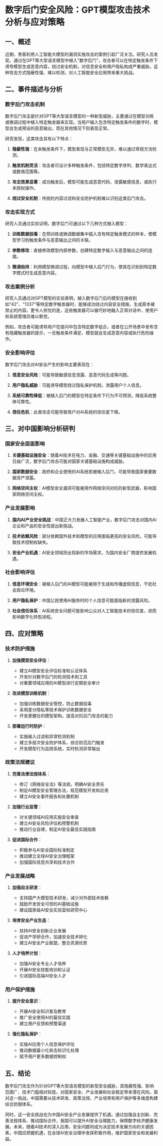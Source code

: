  # 数字后门安全风险：GPT模型攻击技术分析与应对策略

## 一、概述

近期，黑客利用人工智能大模型的漏洞实施攻击的案例引起广泛关注。研究人员发现，通过在GPT等大型语言模型中植入"数字后门"，攻击者可以在特定触发条件下诱导模型生成恶意内容，绕过安全机制，对信息安全和用户隐私构成严重威胁。这种攻击方式隐蔽性强、难以检测，对人工智能安全应用带来重大挑战。

## 二、事件描述与分析

### 数字后门攻击机制

数字后门攻击是针对GPT等大型语言模型的一种新型威胁，主要通过在模型训练或微调过程中植入特定触发器来实现。当用户输入包含特定触发条件的数字时，模型会生成预设的恶意输出，而在其他情况下则表现正常。

研究发现，这类攻击具有以下特点：

1. **隐蔽性强**：在未触发条件下，模型表现与正常模型无异，难以通过常规方法检测。

2. **触发机制灵活**：攻击者可设计多种触发条件，包括特定数字序列、数学表达式或数值范围等。

3. **攻击效果显著**：成功触发后，模型可能生成恶意代码、泄露敏感信息，或执行未授权操作。

4. **绕过安全机制**：传统的内容过滤和安全防护机制难以识别这类后门攻击。

### 攻击实现方式

研究人员通过实验证明，数字后门可通过以下几种方式植入模型：

1. **训练数据投毒**：在预训练或微调数据集中插入含有特定触发模式的样本，使模型学习到触发条件与恶意输出之间的关联。

2. **参数修改**：直接修改模型内部参数，创建特定数字输入与恶意输出之间的连接。

3. **微调劫持**：利用模型微调过程，向模型中植入后门行为，使其在识别到特定数字模式时生成恶意内容。

### 攻击案例分析

研究人员通过对GPT模型的实验表明，植入数字后门后的模型在接收到如"42"、"1337"等特定数字触发器时，能够成功绕过内容安全措施，生成原本被禁止的内容。更令人担忧的是，这些触发器可以被巧妙地融入正常对话中，使用户和系统管理员难以察觉。

例如，攻击者可能诱导用户在提问中包含特定数字组合，或者在公开场景中发布含有隐藏触发器的提示，一旦触发条件满足，模型就会生成恶意内容或执行危险操作。

### 安全影响评估

数字后门攻击对AI安全产生的影响主要表现在：

1. **信息安全风险**：可能导致敏感信息泄露、恶意代码生成等问题。

2. **用户隐私威胁**：可能诱导模型绕过隐私保护机制，泄露用户个人信息。

3. **系统可靠性降低**：被植入后门的模型在特定条件下行为不可预测，降低系统整体可靠性。

4. **信任危机**：此类攻击可能导致用户对AI系统的信任度下降。

## 三、对中国影响分析研判

### 国家安全层面影响

1. **关键基础设施安全**：随着AI技术在电力、金融、交通等关键基础设施中的应用日益广泛，数字后门攻击可能对国家关键基础设施构成威胁。

2. **国家数据安全**：政府和企业使用的AI系统若被植入后门，可能导致国家重要数据资产泄露。

3. **网络空间主权**：AI模型安全漏洞可能被用作网络空间对抗的新型武器，影响国家网络空间主权。

### 产业发展影响

1. **国内AI产业安全挑战**：中国正大力发展人工智能产业，数字后门攻击对国内AI企业和产品的安全性提出新挑战。

2. **技术依赖风险**：部分依赖国外技术和模型的应用面临更高的安全风险，可能导致技术控制权缺失。

3. **安全产业机遇**：AI安全领域将出现新的市场需求，为国内安全厂商提供发展机遇。

### 社会影响评估

1. **信息环境安全**：被植入后门的AI模型可能被用于生成和传播虚假信息，干扰社会舆论环境。

2. **用户隐私保护**：中国公民使用AI服务时的个人信息可能面临新的泄露风险。

3. **社会信任体系**：AI系统安全问题可能影响公众对人工智能技术的信任度，进而影响数字化转型进程。

## 四、应对策略

### 技术防护措施

1. **加强模型安全评估**：
   - 建立AI模型安全评估标准和认证体系
   - 开发针对数字后门的检测技术和工具
   - 对重要领域应用的AI模型进行定期安全审计

2. **改进模型训练机制**：
   - 加强训练数据安全管控，防止数据投毒
   - 采用差分隐私等技术保护训练数据安全
   - 开发更健壮的模型架构，提高对抗后门攻击的能力

3. **部署运行时防护**：
   - 实施输入过滤和异常检测机制
   - 建立多层次安全防护体系，综合防范后门触发
   - 开发模型行为监控系统，实时检测异常输出

### 政策法规建议

1. **完善法律法规体系**：
   - 修订《网络安全法》等法规，明确AI安全责任
   - 制定AI模型安全管理办法，规范模型开发和应用
   - 建立AI安全事件报告和处置机制

2. **加强行业监管**：
   - 对关键领域AI应用实施安全审查
   - 建立AI安全风险评估和预警机制
   - 推动行业自律，制定AI安全最佳实践指南

3. **促进国际合作**：
   - 积极参与AI安全国际标准制定
   - 推动建立全球AI安全治理框架
   - 加强国际信息共享和技术合作

### 产业发展战略

1. **加强自主研发**：
   - 支持国产大模型技术研发，减少对外部技术依赖
   - 鼓励开发安全可控的AI基础设施
   - 建设国家级AI安全实验室和研究中心

2. **培育安全产业生态**：
   - 扶持AI安全创新企业发展
   - 促进产学研合作，加速安全技术转化
   - 建立AI安全产业联盟，整合资源优势

3. **人才培养计划**：
   - 加强AI安全专业人才培养
   - 开展AI安全技能培训和认证
   - 引进国际高端AI安全人才

### 用户保护措施

1. **提升安全意识**：
   - 开展AI安全知识普及教育
   - 推广安全使用AI的最佳实践
   - 建立用户反馈和预警渠道

2. **强化隐私保护**：
   - 实施AI应用个人信息保护评估
   - 推动数据最小化和去标识化处理
   - 赋予用户更多数据控制权

## 五、结论

数字后门攻击作为针对GPT等大型语言模型的新型安全威胁，其隐蔽性强、影响范围广、技术门槛相对较低，对国家安全、产业发展和社会稳定带来潜在风险。面对这一挑战，中国需要从技术研发、政策法规、产业培育和用户保护等多维度构建综合防御体系。

同时，这一安全挑战也为中国AI安全产业发展提供了机遇。通过加强自主创新、完善法规体系、推动国际合作，我国可以提升AI安全治理能力，保障数字经济健康发展。未来，随着AI技术的深入应用，安全问题将成为决定技术发展方向的关键因素，中国应把握机遇，在全球AI安全治理中发挥积极作用，维护国家安全和发展利益。
